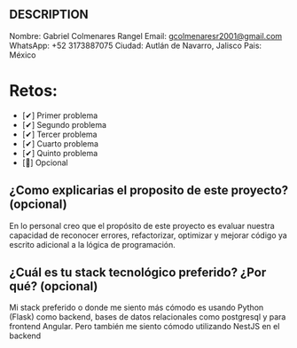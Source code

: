 ## DESCRIPTION

Nombre:   Gabriel Colmenares Rangel
Email:    gcolmenaresr2001@gmail.com
WhatsApp: +52 3173887075
Ciudad:   Autlán de Navarro, Jalisco
Pais:     México

# Retos:
  - [✔] Primer problema
  - [✔] Segundo problema
  - [✔] Tercer problema
  - [✔] Cuarto problema
  - [✔] Quinto problema
  - [🤏] Opcional

## ¿Como explicarias el proposito de este proyecto? (opcional)

En lo personal creo que el propósito de este proyecto es evaluar nuestra capacidad de reconocer errores,
refactorizar, optimizar y mejorar código ya escrito adicional a la lógica de programación.

## ¿Cuál es tu stack tecnológico preferido? ¿Por qué? (opcional)

Mi stack preferido o donde me siento más cómodo es usando Python (Flask) como backend, bases de datos relacionales como postgresql y para frontend Angular. Pero también me siento cómodo utilizando NestJS
en el backend